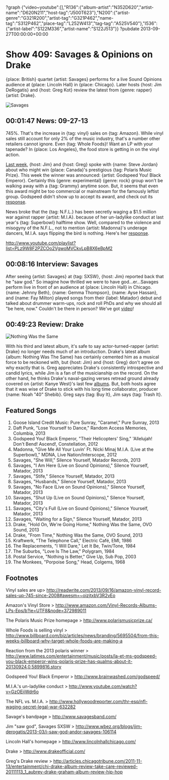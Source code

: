 ?graph {"video~youtube":[],"R136":{"album-artist":"N352D620","artist-name":"D620N211","host-tag":"J500T623"},"N200":{"artist-genre":"G321R200","artist-tag":"G321P462","name-tag":"S312P462","place-tag":"L252W413","tag-tag":"A525V540"},"I536":{"artist-label":"S122M336","artist-name":"S122J513"}}
?pubdate 2013-09-27T00:00:00+00:00

# Show 409: Savages & Opinions on Drake

{place: British} quartet {artist: Savages} performs for a live Sound Opinions audience at {place: Lincoln Hall} in {place: Chicago}. Later hosts {host: Jim DeRogatis} and {host: Greg Kot} review the latest from {genre: rapper} {artist: Drake}.

![Savages](http://static.soundopinions.org/images/2013/savages.jpg)

## 00:01:47 News: 09-27-13
745%. That's the increase in {tag: vinyl} sales on {tag: Amazon}. While vinyl sales still account for only 2% of the music industry, that's a number other retailers cannot ignore. Even {tag: Whole Foods}! Want an LP with your tapenade? In {place: Los Angeles}, the food store is getting in on the vinyl action.

[Last week](/show/408/), {host: Jim} and {host: Greg} spoke with {name: Steve Jordan} about who might win {place: Canada}'s prestigious {tag: Polaris Music Prize}. This week the winner was announced: {artist: Godspeed You! Black Emperor}. Certainly this {genre: experimental} {genre: rock} group won't be walking away with a {tag: Grammy} anytime soon. But, it seems that even this award might be too commercial or mainstream for the famously leftist group. Godspeed didn't show up to accept its award, and check out its [response](http://cstrecords.com/statement-from-godspeed-you-black-emperor-on-polaris/).

News broke that the {tag: N.F.L.} has been secretly waging a $1.5 million war against rapper {artist: M.I.A}. because of her un-ladylike conduct at last year's {tag: Superbowl} halftime show. Well, compared to the violence and misogyny of the N.F.L., not to mention {artist: Madonna}'s underage dancers, M.I.A. says flipping the bird is nothing. Here's her [response](http://www.youtube.com/watch?v=wyVh0O8DiCs).

http://www.youtube.com/playlist?list=PLz9W8F2PZCOo2VgwoMVCkvLpB8X6eBpM2

## 00:08:16 Interview: Savages
After seeing {artist: Savages} at {tag: SXSW}, {host: Jim} reported back that he "saw god." So imagine how thrilled we were to have god…er…Savages perform live in front of an audience at {place: Lincoln Hall} in Chicago. {name: Jehnny Beth}, {name: Gemma Thompson}, {name: Ayse Hassan}, and {name: Fay Milton} played songs from their {label: Matador} debut and talked about drummer warm-ups, rock and roll PhDs and why we should all "be here, now." Couldn't be there in person? We've got [video](http://www.youtube.com/playlist?list=PLz9W8F2PZCOo2VgwoMVCkvLpB8X6eBpM2)!

## 00:49:23 Review: Drake
![Nothing Was the Same](http://is5.mzstatic.com/image/thumb/Music/v4/0f/4e/6b/0f4e6bde-2e94-5dd5-ed48-6705be9a930b/source/600x600bb.jpg "271256/705510148")

With his third and latest album, it's safe to say actor-turned-rapper {artist: Drake} no longer needs much of an introduction. Drake's latest album {album: Nothing Was The Same} has certainly cemented him as a musical force to be reckoned with, but {host: Jim} and {host: Greg} don't agree on why exactly that is. Greg appreciates Drake's consistently introspective and candid lyrics, while Jim is a fan of the musicianship on the record. On the other hand, he thinks Drake's naval-gazing verses retread ground already covered on {artist: Kanye West}'s last few [albums](https://soundcloud.com/soundopinions/sound-opinions-reviews-yeezus). But, both hosts agree that it was wise of Drake to stick with his long time collaborator, producer {name: Noah "40" Shebib}. Greg says {tag: Buy It}, Jim says {tag: Trash It}.

## Featured Songs
1. Goose Island Credit Music: Pure Sunray, "Caramel," Pure Sunray, 2013
1. Daft Punk, "Lose Yourself to Dance," Random Access Memories, Columbia, 2013
1. Godspeed You! Black Emperor, "Their Helicopters' Sing," 'Allelujah! Don't Bend! Ascend!, Constellation, 2012
1. Madonna, "Give Me All Your Luvin' Ft. Nicki Minaj M.I.A. (Live at the Superbowl)," MDNA, Live Nation/Interscope, 2012
1. Savages, "She Will," Silence Yourself, Matador Records, 2013
1. Savages, "I Am Here (Live on Sound Opinions)," Silence Yourself, Matador, 2013
1. Savages, "Stife," Silence Yourself, Matador, 2013
1. Savages, "Husbands," Silence Yourself, Matador, 2013
1. Savages, "No Face (Live on Sound Opinions)," Silence Yourself, Matador, 2013
1. Savages, "Shut Up (Live on Sound Opinions)," Silence Yourself, Matador, 2013
1. Savages, "City's Full (Live on Sound Opinions)," Silence Yourself, Matador, 2013
1. Savages, "Waiting for a Sign," Silence Yourself, Matador, 2013
1. Drake, "Hold On, We're Going Home," Nothing Was the Same, OVO Sound, 2013
1. Drake, "From Time," Nothing Was the Same, OVO Sound, 2013
1. Kraftwerk, "The Telephone Call," Electric Café, EMI, 1986
1. The Replacements, "I Will Dare," Let It Be, Twin/Tone, 1984
1. The Suburbs, "Love Is The Law," Polygram, 1984
1. Postal Service, "Nothing is Better," Give Up, Sub Pop, 2003
1. The Monkees, "Porpoise Song," Head, Colgems, 1968

## Footnotes
Vinyl sales are up> http://readwrite.com/2013/09/16/amazon-vinyl-record-sales-up-745-since-2008#awesm=~oizjtxbV3R2vEo

Amazon's Vinyl Store > http://www.amazon.com/Vinyl-Records-Albums-LPs-Eps/b?ie=UTF8&node=372989011

The Polaris Music Prize homepage > http://www.polarismusicprize.ca/

Whole Foods is selling vinyl > http://www.billboard.com/biz/articles/news/branding/5695504/from-this-weeks-billboard-why-target-whole-foods-are-making-a

Reaction from the 2013 polaris winner > 
http://www.latimes.com/entertainment/music/posts/la-et-ms-godspeed-you-black-emperor-wins-polaris-prize-has-qualms-about-it-20130924,0,5899816.story

Godspeed You! Black Emperor > http://www.brainwashed.com/godspeed/

M.I.A.'s un-ladylike conduct > http://www.youtube.com/watch?v=GzOEijWdr6o

The NFL vs. M.I.A. > http://www.hollywoodreporter.com/thr-esq/nfl-waging-secret-legal-war-632282

Savage's bandpage > http://www.savagesband.com/

Jim "saw god", Savages SXSW > http://www.wbez.org/blogs/jim-derogatis/2013-03/i-saw-god-andor-savages-106114

Lincoln Hall's homepage > http://www.lincolnhallchicago.com/

Drake > http://www.drakeofficial.com/

Greg's Drake review > http://articles.chicagotribune.com/2011-11-13/entertainment/chi-drake-album-review-take-care-reviewed-20111113_1_aubrey-drake-graham-album-review-hip-hop